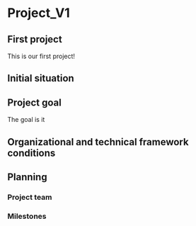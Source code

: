 # Project_V1
## First project
This is our first project!

## Initial situation

## Project goal
The goal is it
## Organizational and technical framework conditions

## Planning

### Project team

### Milestones






